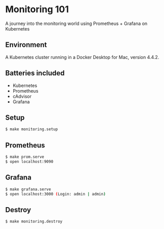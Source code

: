 # Monitoring 101
A journey into the monitoring world using Prometheus + Grafana on Kubernetes

## Environment
A Kubernetes cluster running in a Docker Desktop for Mac, version 4.4.2.

## Batteries included

* Kubernetes
* Prometheus
* cAdvisor
* Grafana

## Setup
```bash
$ make monitoring.setup
```

## Prometheus
```bash
$ make prom.serve
$ open localhost:9090
```

## Grafana
```bash
$ make grafana.serve
$ open localhost:3000 (Login: admin | admin)
```

## Destroy
```bash
$ make monitoring.destroy
```
